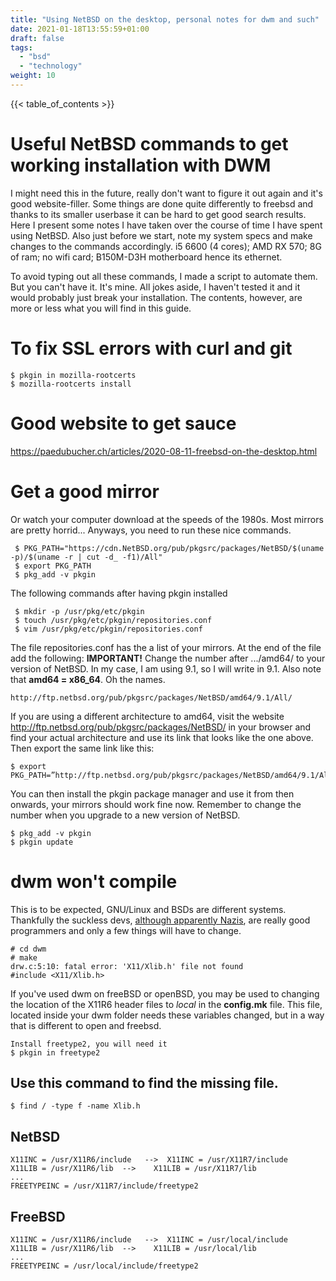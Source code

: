 ```yaml
---
title: "Using NetBSD on the desktop, personal notes for dwm and such"
date: 2021-01-18T13:55:59+01:00
draft: false
tags:
  - "bsd"
  - "technology"
weight: 10
---
```

{{< table_of_contents >}}

# Useful NetBSD commands to get working installation with DWM

I might need this in the future, really don't want to figure it out again and it's good website-filler. Some things are done quite differently to freebsd and thanks to its smaller userbase it can be hard to get good search results. Here I present some notes I have taken over the course of time I have spent using NetBSD. Also just before we start, note my system specs and make changes to the commands accordingly. i5 6600 (4 cores); AMD RX 570; 8G of ram; no wifi card; B150M-D3H motherboard hence its ethernet. 

To avoid typing out all these commands, I made a script to automate them. But you can't have it. It's mine. All jokes aside, I haven't tested it and it would probably just break your installation. The contents, however, are more or less what you will find in this guide.

# To fix SSL errors with curl and git
	$ pkgin in mozilla-rootcerts
	$ mozilla-rootcerts install
# Good website to get sauce
https://paedubucher.ch/articles/2020-08-11-freebsd-on-the-desktop.html
# Get a good mirror
Or watch your computer download at the speeds of the 1980s. Most mirrors are pretty horrid... Anyways, you need to run these nice commands.

	 $ PKG_PATH="https://cdn.NetBSD.org/pub/pkgsrc/packages/NetBSD/$(uname -p)/$(uname -r | cut -d_ -f1)/All"
	 $ export PKG_PATH
	 $ pkg_add -v pkgin
The following commands after having pkgin installed

	 $ mkdir -p /usr/pkg/etc/pkgin
	 $ touch /usr/pkg/etc/pkgin/repositories.conf
	 $ vim /usr/pkg/etc/pkgin/repositories.conf
	 
The file repositories.conf has the a list of your mirrors. At the end of the file add the following:
**IMPORTANT!** Change the number after .../amd64/ to your version of NetBSD. In my case, I am using 9.1, so I will write in 9.1. Also note that **amd64 = x86_64**. Oh the names.

	http://ftp.netbsd.org/pub/pkgsrc/packages/NetBSD/amd64/9.1/All/
	 
If you are using a different architecture to amd64, visit the website http://ftp.netbsd.org/pub/pkgsrc/packages/NetBSD/ in your browser and find your actual architecture and use its link that looks like the one above. Then export the same link like this:

	$ export PKG_PATH=”http://ftp.netbsd.org/pub/pkgsrc/packages/NetBSD/amd64/9.1/All/

You can then install the pkgin package manager and use it from then onwards, your mirrors should work fine now. Remember to change the number when you upgrade to a new version of NetBSD.

	$ pkg_add -v pkgin
	$ pkgin update
# dwm won't compile
 This is to be expected, GNU/Linux and BSDs are different systems. Thankfully the suckless devs, [although apparently Nazis](https://news.ycombinator.com/item?id=20845633), are really good programmers and only a few things will have to change.
 
	# cd dwm
	# make
	drw.c:5:10: fatal error: 'X11/Xlib.h' file not found
	#include <X11/Xlib.h>
	
If you've used dwm on freeBSD or openBSD, you may be used to changing the location of the X11R6 header files to *local* in the **config.mk** file. This file, located inside your dwm folder needs these variables changed, but in a way that is different to open and freebsd.

	Install freetype2, you will need it
	$ pkgin in freetype2

## Use this command to find the missing file.
	$ find / -type f -name Xlib.h
## NetBSD 
	X11INC = /usr/X11R6/include   -->  X11INC = /usr/X11R7/include
	X11LIB = /usr/X11R6/lib  --> 	X11LIB = /usr/X11R7/lib
	...
	FREETYPEINC = /usr/X11R7/include/freetype2
## FreeBSD
	X11INC = /usr/X11R6/include   -->  X11INC = /usr/local/include 
	X11LIB = /usr/X11R6/lib  --> 	X11LIB = /usr/local/lib
	...
	FREETYPEINC = /usr/local/include/freetype2
